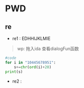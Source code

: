# PWD
## re
- re1 : EDHHIJKLMIE      
>wp: 拖入ida 查看dialogFun函数

```python
#code
for i in "10445678951":
    s+=chr(ord(i)+20)
print(s)
```
- re2 :